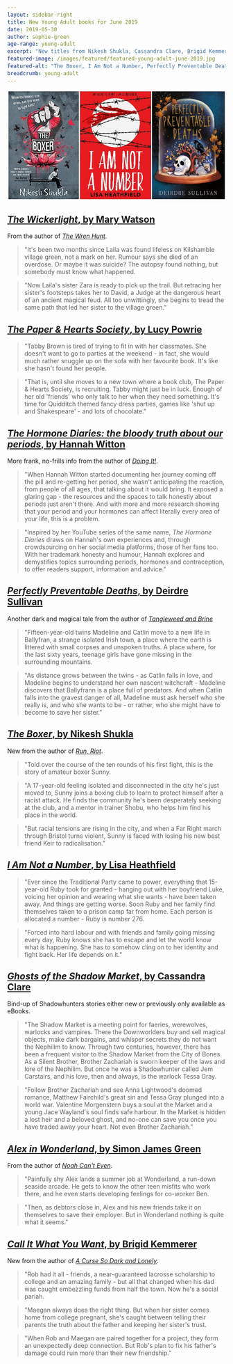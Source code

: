 ```yaml
---
layout: sidebar-right
title: New Young Adult books for June 2019
date: 2019-05-30
author: sophie-green
age-range: young-adult
excerpt: "New titles from Nikesh Shukla, Cassandra Clare, Brigid Kemmerer and more"
featured-image: /images/featured/featured-young-adult-june-2019.jpg
featured-alt: "The Boxer, I Am Not a Number, Perfectly Preventable Deaths"
breadcrumb: young-adult
---
```


![The Boxer, I Am Not a Number, Perfectly Preventable Deaths](/images/featured/featured-young-adult-june-2019.jpg)

## [<cite>The Wickerlight</cite>, by Mary Watson](https://suffolk.spydus.co.uk/cgi-bin/spydus.exe/ENQ/OPAC/BIBENQ?BRN=2550538)

From the author of [<cite>The Wren Hunt</cite>](https://suffolk.spydus.co.uk/cgi-bin/spydus.exe/ENQ/OPAC/BIBENQ?BRN=2490618).

> "It's been two months since Laila was found lifeless on Kilshamble village green, not a mark on her. Rumour says she died of an overdose. Or maybe it was suicide? The autopsy found nothing, but somebody must know what happened.

> "Now Laila's sister Zara is ready to pick up the trail. But retracing her sister's footsteps takes her to David, a Judge at the dangerous heart of an ancient magical feud. All too unwittingly, she begins to tread the same path that led her sister to the village green."

## [<cite>The Paper & Hearts Society</cite>, by Lucy Powrie](https://suffolk.spydus.co.uk/cgi-bin/spydus.exe/ENQ/OPAC/BIBENQ?BRN=2562708)

> "Tabby Brown is tired of trying to fit in with her classmates. She doesn't want to go to parties at the weekend - in fact, she would much rather snuggle up on the sofa with her favourite book. It's like she hasn't found her people.

> "That is, until she moves to a new town where a book club, The Paper & Hearts Society, is recruiting. Tabby might just be in luck. Enough of her old 'friends' who only talk to her when they need something. It's time for Quidditch themed fancy dress parties, games like 'shut up and Shakespeare' - and lots of chocolate."

## [<cite>The Hormone Diaries: the bloody truth about our periods</cite>, by Hannah Witton](https://suffolk.spydus.co.uk/cgi-bin/spydus.exe/ENQ/OPAC/BIBENQ?BRN=2561689)

More frank, no-frills info from the author of [<cite>Doing It!</cite>](https://suffolk.spydus.co.uk/cgi-bin/spydus.exe/ENQ/OPAC/BIBENQ?BRN=2132556).

> "When Hannah Witton started documenting her journey coming off the pill and re-getting her period, she wasn't anticipating the reaction, from people of all ages, that talking about it would bring. It exposed a glaring gap - the resources and the spaces to talk honestly about periods just aren't there. And with more and more research showing that your period and your hormones can affect literally every area of your life, this is a problem.

> "Inspired by her YouTube series of the same name, <cite>The Hormone Diaries</cite> draws on Hannah's own experiences and, through crowdsourcing on her social media platforms, those of her fans too. With her trademark honesty and humour, Hannah explores and demystifies topics surrounding periods, hormones and contraception, to offer readers support, information and advice."

## [<cite>Perfectly Preventable Deaths</cite>, by Deirdre Sullivan](https://suffolk.spydus.co.uk/cgi-bin/spydus.exe/ENQ/OPAC/BIBENQ?BRN=2561267)

Another dark and magical tale from the author of [<cite>Tangleweed and Brine</cite>](https://suffolk.spydus.co.uk/cgi-bin/spydus.exe/ENQ/OPAC/BIBENQ?BRN=2454387)

> "Fifteen-year-old twins Madeline and Catlin move to a new life in Ballyfran, a strange isolated Irish town, a place where the earth is littered with small corpses and unspoken truths. A place where, for the last sixty years, teenage girls have gone missing in the surrounding mountains.

> "As distance grows between the twins - as Catlin falls in love, and Madeline begins to understand her own nascent witchcraft - Madeline discovers that Ballyfrann is a place full of predators. And when Catlin falls into the gravest danger of all, Madeline must ask herself who she really is, and who she wants to be - or rather, who she might have to become to save her sister."

## [<cite>The Boxer</cite>, by Nikesh Shukla](https://suffolk.spydus.co.uk/cgi-bin/spydus.exe/ENQ/OPAC/BIBENQ?BRN=2562705)

New from the author of [<cite>Run, Riot</cite>](https://suffolk.spydus.co.uk/cgi-bin/spydus.exe/ENQ/OPAC/BIBENQ?BRN=2378739).

> "Told over the course of the ten rounds of his first fight, this is the story of amateur boxer Sunny.

> "A 17-year-old feeling isolated and disconnected in the city he's just moved to, Sunny joins a boxing club to learn to protect himself after a racist attack. He finds the community he's been desperately seeking at the club, and a mentor in trainer Shobu, who helps him find his place in the world.

> "But racial tensions are rising in the city, and when a Far Right march through Bristol turns violent, Sunny is faced with losing his new best friend Keir to radicalisation."

## [<cite>I Am Not a Number</cite>, by Lisa Heathfield](https://suffolk.spydus.co.uk/cgi-bin/spydus.exe/ENQ/OPAC/BIBENQ?BRN=2562112)

> "Ever since the Traditional Party came to power, everything that 15-year-old Ruby took for granted - hanging out with her boyfriend Luke, voicing her opinion and wearing what she wants - have been taken away. And things are getting worse. Soon Ruby and her family find themselves taken to a prison camp far from home. Each person is allocated a number - Ruby is number 276.

> "Forced into hard labour and with friends and family going missing every day, Ruby knows she has to escape and let the world know what is happening. She has to somehow cling on to her identity and fight back. Her life depends on it."

## [<cite>Ghosts of the Shadow Market</cite>, by Cassandra Clare](https://suffolk.spydus.co.uk/cgi-bin/spydus.exe/ENQ/OPAC/BIBENQ?BRN=2562118)

Bind-up of Shadowhunters stories either new or previously only available as eBooks.

> "The Shadow Market is a meeting point for faeries, werewolves, warlocks and vampires. There the Downworlders buy and sell magical objects, make dark bargains, and whisper secrets they do not want the Nephilim to know. Through two centuries, however, there has been a frequent visitor to the Shadow Market from the City of Bones. As a Silent Brother, Brother Zachariah is sworn keeper of the laws and lore of the Nephilim. But once he was a Shadowhunter called Jem Carstairs, and his love, then and always, is the warlock Tessa Gray.

> "Follow Brother Zachariah and see Anna Lightwood's doomed romance, Matthew Fairchild's great sin and Tessa Gray plunged into a world war. Valentine Morgenstern buys a soul at the Market and a young Jace Wayland's soul finds safe harbour. In the Market is hidden a lost heir and a beloved ghost, and no-one can save you once you have traded away your heart. Not even Brother Zachariah."

## [<cite>Alex in Wonderland</cite>, by Simon James Green](https://suffolk.spydus.co.uk/cgi-bin/spydus.exe/ENQ/OPAC/BIBENQ?BRN=2563706)

From the author of [<cite>Noah Can't Even</cite>](https://suffolk.spydus.co.uk/cgi-bin/spydus.exe/ENQ/OPAC/BIBENQ?BRN=2141722).

> "Painfully shy Alex lands a summer job at Wonderland, a run-down seaside arcade. He gets to know the other teen misfits who work there, and he even starts developing feelings for co-worker Ben.

> "Then, as debtors close in, Alex and his new friends take it on themselves to save their employer. But in Wonderland nothing is quite what it seems."

## [<cite>Call It What You Want</cite>, by Brigid Kemmerer](https://suffolk.spydus.co.uk/cgi-bin/spydus.exe/ENQ/OPAC/BIBENQ?BRN=2560274)

New from the author of [<cite>A Curse So Dark and Lonely</cite>](https://suffolk.spydus.co.uk/cgi-bin/spydus.exe/ENQ/OPAC/BIBENQ?BRN=2425645).

> "Rob had it all - friends, a near-guaranteed lacrosse scholarship to college and an amazing family - but all that changed when his dad was caught embezzling funds from half the town. Now he's a social pariah.

> "Maegan always does the right thing. But when her sister comes home from college pregnant, she's caught between telling their parents the truth about the father and keeping her sister's trust.

> "When Rob and Maegan are paired together for a project, they form an unexpectedly deep connection. But Rob's plan to fix his father's damage could ruin more than their new friendship."
